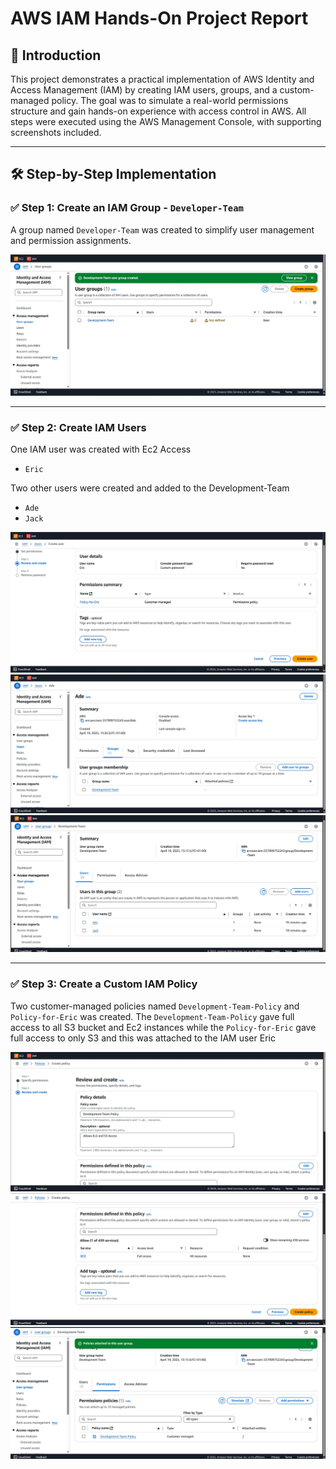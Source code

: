 # AWS IAM Hands-On Project Report

## 📘 Introduction

This project demonstrates a practical implementation of AWS Identity and Access Management (IAM) by creating IAM users, groups, and a custom-managed policy. The goal was to simulate a real-world permissions structure and gain hands-on experience with access control in AWS. All steps were executed using the AWS Management Console, with supporting screenshots included.

---

## 🛠️ Step-by-Step Implementation

### ✅ Step 1: Create an IAM Group - `Developer-Team`

A group named `Developer-Team` was created to simplify user management and permission assignments.


![Create IAM Group](img/iam-user-group.jpg)

---

### ✅ Step 2: Create IAM Users

One IAM user was created with Ec2 Access
- `Eric`

Two other users were created and added to the Development-Team
- `Ade`
- `Jack`


![Create Users](img/user-iam-eric.jpg)
![Create Users](img/iam-user-ade.jpg)
![Add Users to Group](img/iam-dev-users.jpg)

---

### ✅ Step 3: Create a Custom IAM Policy

Two customer-managed policies named `Development-Team-Policy` and `Policy-for-Eric` was created. 
The `Development-Team-Policy` gave full access to all S3 bucket and Ec2 instances while the `Policy-for-Eric` gave full access to only S3 and this was attached to the IAM user Eric


![Policy](img/policy-dev-team.jpg)
![Policy](img/policy-ec2.jpg)
![Policy](img/attach-policy-dev.jpg)